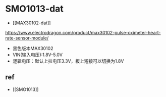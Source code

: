 
# SMO1013-dat

- [[MAX30102-dat]]

https://www.electrodragon.com/product/max30102-pulse-oximeter-heart-rate-sensor-module/

- 黑色版本MAX30102
- VIN(输入电压):1.8V-5.0V
- 逻辑电压：默认上拉电压3.3V，板上短接可以切换为1.8V


## ref 

- [[SMO1013]]